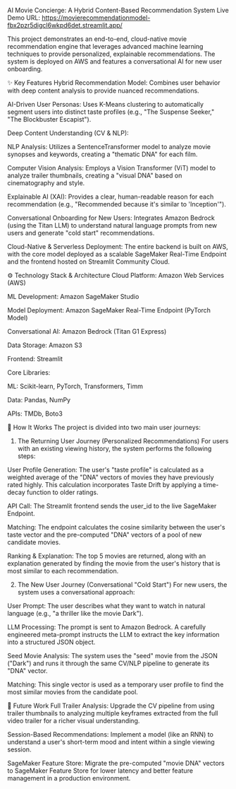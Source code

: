 AI Movie Concierge: A Hybrid Content-Based Recommendation System
Live Demo URL: https://movierecommendationmodel-fbx2pzr5digcl6wkpd6det.streamlit.app/

This project demonstrates an end-to-end, cloud-native movie recommendation engine that leverages advanced machine learning techniques to provide personalized, explainable recommendations. The system is deployed on AWS and features a conversational AI for new user onboarding.

✨ Key Features
Hybrid Recommendation Model: Combines user behavior with deep content analysis to provide nuanced recommendations.

AI-Driven User Personas: Uses K-Means clustering to automatically segment users into distinct taste profiles (e.g., "The Suspense Seeker," "The Blockbuster Escapist").

Deep Content Understanding (CV & NLP):

NLP Analysis: Utilizes a SentenceTransformer model to analyze movie synopses and keywords, creating a "thematic DNA" for each film.

Computer Vision Analysis: Employs a Vision Transformer (ViT) model to analyze trailer thumbnails, creating a "visual DNA" based on cinematography and style.

Explainable AI (XAI): Provides a clear, human-readable reason for each recommendation (e.g., "Recommended because it's similar to 'Inception'").

Conversational Onboarding for New Users: Integrates Amazon Bedrock (using the Titan LLM) to understand natural language prompts from new users and generate "cold start" recommendations.

Cloud-Native & Serverless Deployment: The entire backend is built on AWS, with the core model deployed as a scalable SageMaker Real-Time Endpoint and the frontend hosted on Streamlit Community Cloud.

⚙️ Technology Stack & Architecture
Cloud Platform: Amazon Web Services (AWS)

ML Development: Amazon SageMaker Studio

Model Deployment: Amazon SageMaker Real-Time Endpoint (PyTorch Model)

Conversational AI: Amazon Bedrock (Titan G1 Express)

Data Storage: Amazon S3

Frontend: Streamlit

Core Libraries:

ML: Scikit-learn, PyTorch, Transformers, Timm

Data: Pandas, NumPy

APIs: TMDb, Boto3

🚀 How It Works
The project is divided into two main user journeys:

1. The Returning User Journey (Personalized Recommendations)
For users with an existing viewing history, the system performs the following steps:

User Profile Generation: The user's "taste profile" is calculated as a weighted average of the "DNA" vectors of movies they have previously rated highly. This calculation incorporates Taste Drift by applying a time-decay function to older ratings.

API Call: The Streamlit frontend sends the user_id to the live SageMaker Endpoint.

Matching: The endpoint calculates the cosine similarity between the user's taste vector and the pre-computed "DNA" vectors of a pool of new candidate movies.

Ranking & Explanation: The top 5 movies are returned, along with an explanation generated by finding the movie from the user's history that is most similar to each recommendation.

2. The New User Journey (Conversational "Cold Start")
For new users, the system uses a conversational approach:

User Prompt: The user describes what they want to watch in natural language (e.g., "a thriller like the movie Dark").

LLM Processing: The prompt is sent to Amazon Bedrock. A carefully engineered meta-prompt instructs the LLM to extract the key information into a structured JSON object.

Seed Movie Analysis: The system uses the "seed" movie from the JSON ("Dark") and runs it through the same CV/NLP pipeline to generate its "DNA" vector.

Matching: This single vector is used as a temporary user profile to find the most similar movies from the candidate pool.

🔮 Future Work
Full Trailer Analysis: Upgrade the CV pipeline from using trailer thumbnails to analyzing multiple keyframes extracted from the full video trailer for a richer visual understanding.

Session-Based Recommendations: Implement a model (like an RNN) to understand a user's short-term mood and intent within a single viewing session.

SageMaker Feature Store: Migrate the pre-computed "movie DNA" vectors to SageMaker Feature Store for lower latency and better feature management in a production environment.
